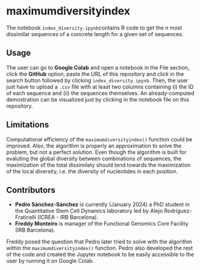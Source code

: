 # maximumdiversityindex

The notebook `index_diversity.ipynb`contains R code to get the *n* most dissimilar sequences of a concrete length for a given set of sequences.

## Usage

The user can go to **Google Colab** and open a notebook in the File section, click the **GitHub** option, paste the URL of this repository and click in the search button followed by clicking `index_diversity.ipynb`. Then, the user just have to upload a `.csv` file with at least two columns containing (i) the ID of each sequence and (ii) the sequences themselves. An already-computed demostration can be visualized just by clicking in the notebook file on this repository.

## Limitations

Computational efficiency of the `maximumdiversityindex()` function could be improved. Also, the algorithm is properly an approximation to solve the problem, but not a perfect solution. Even though the algorithm is built for evaluting the global diversity between combinations of sequences, the maximization of the total dissimilaty should tend towards the maximization of the local diversity, i.e. the diversity of nucleotides in each position.

## Contributors

- **Pedro Sánchez-Sánchez** is currently (January 2024) a PhD student in the Quantitative Stem Cell Dynamics laboratory led by Alejo Rodríguez-Fraticelli (ICREA - IRB Barcelona).
- **Freddy Monteiro** is manager of the Functional Genomics Core Facility (IRB Barcelona).

Freddy posed the question that Pedro later tried to solve with the algorithm within the `maximumdiversityindex()` function. Pedro also developed the rest of the code and created the Jupyter notebook to be easily accessible to the user by running it on Google Colab.

